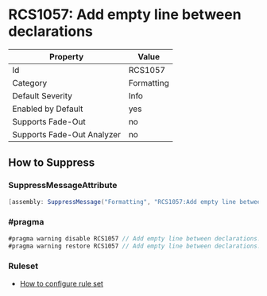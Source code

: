# RCS1057: Add empty line between declarations

Property | Value
--- | --- 
Id | RCS1057
Category | Formatting
Default Severity | Info
Enabled by Default | yes
Supports Fade-Out | no
Supports Fade-Out Analyzer | no

## How to Suppress

### SuppressMessageAttribute

```csharp
[assembly: SuppressMessage("Formatting", "RCS1057:Add empty line between declarations.", Justification = "<Pending>")]
```

### \#pragma

```csharp
#pragma warning disable RCS1057 // Add empty line between declarations.
#pragma warning restore RCS1057 // Add empty line between declarations.
```

### Ruleset

* [How to configure rule set](../HowToConfigureAnalyzers.md)
